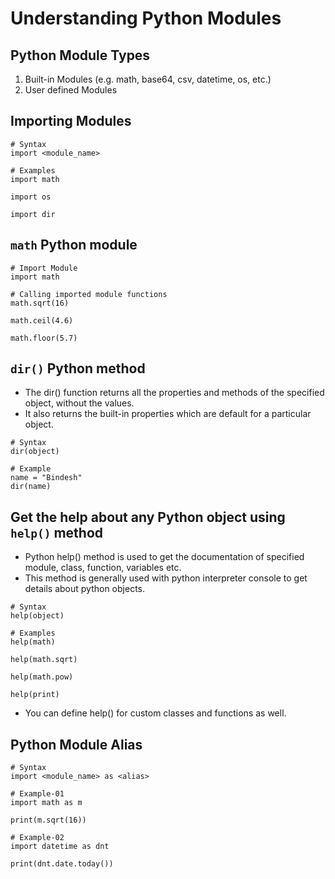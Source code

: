# Understanding Python Modules

## Python Module Types
   1) Built-in Modules (e.g. math, base64, csv, datetime, os, etc.)
   2) User defined Modules
   
## Importing Modules
   
   ```
   # Syntax
   import <module_name>

   # Examples
   import math

   import os

   import dir

   ```

## `math` Python module

   ```
   # Import Module
   import math

   # Calling imported module functions
   math.sqrt(16)

   math.ceil(4.6)

   math.floor(5.7)

   ```

## `dir()` Python method
   - The dir() function returns all the properties and methods of the specified object, without the values.
   - It also returns the built-in properties which are default for a particular object.
   
   ```
   # Syntax
   dir(object)
   
   # Example
   name = "Bindesh"
   dir(name)

   ```
## Get the help about any Python object using `help()` method
   - Python help() method is used to get the documentation of specified module, class, function, variables etc. 
   - This method is generally used with python interpreter console to get details about python objects.

   ```
   # Syntax
   help(object)

   # Examples
   help(math)

   help(math.sqrt)

   help(math.pow)

   help(print)

   ```
   - You can define help() for custom classes and functions as well.

## Python Module Alias
   
   ```
   # Syntax
   import <module_name> as <alias>

   # Example-01
   import math as m

   print(m.sqrt(16))

   # Example-02
   import datetime as dnt

   print(dnt.date.today())

   ```